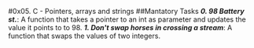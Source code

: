 #0x05. C - Pointers, arrays and strings
##Mantatory Tasks
***0. 98 Battery st.***: A function that takes a pointer to an int as parameter and updates the value it points to to 98.
***1. Don't swap horses in crossing a stream***: A  function that swaps the values of two integers.
